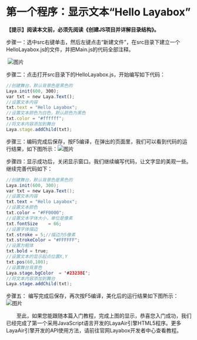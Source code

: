 # 第一个程序：显示文本“Hello Layabox”

 **【提示】阅读本文前，必须先阅读《创建JS项目并详解目录结构》。**



步骤一：选中src右键单击，然后左键点击“新建文件”，在src目录下建立一个HelloLayabox.js的文件，并把Main.js的代码全部注释。

​	![图片](img/1.png)<br/>




步骤二：点击打开src目录下的HelloLayabox.js，开始编写如下代码：

```javascript
//创建舞台，默认背景色是黑色的
Laya.init(600, 300); 
var txt = new Laya.Text(); 
//设置文本内容
txt.text = "Hello Layabox";  
//设置文本颜色为白色，默认颜色为黑色
txt.color = "#ffffff";  
//将文本内容添加到舞台 
Laya.stage.addChild(txt);
```



步骤三：编码完成后保存，按F5编译，在弹出的页面里，我们可以看到代码的运行结果，如下图所示：
​	![图片](img/2.png)<br/>




步骤四：显示成功后，关闭显示窗口。我们继续编写代码，让文字显的美观一些。继续完善代码如下：

```java
//创建舞台，默认背景色是黑色的
Laya.init(600, 300); 
var txt = new Laya.Text(); 
//设置文本内容
txt.text = "Hello Layabox";  
//设置文本颜色
txt.color = "#FF0000";
//设置文本字体大小，单位是像素
txt.fontSize    = 66;  
//设置字体描边
txt.stroke = 5;//描边为5像素
txt.strokeColor = "#FFFFFF";  
//设置为粗体
txt.bold = true;  
//设置文本的显示起点位置X,Y
txt.pos(60,100);  
//设置舞台背景色
Laya.stage.bgColor  = '#23238E';  
//将文本内容添加到舞台 
Laya.stage.addChild(txt);
```



步骤五： 编写完成后保存，再次按F5编译，美化后的运行结果如下图所示：
​	![图片](img/3.png)<br/>


　　至此，如果您能跟随本篇入门教程，完成上图的显示，恭喜您入门成功，我们已经完成了第一个采用JavaScript语言开发的LayaAir引擎HTML5程序。更多LayaAir引擎开发的API使用方法，请前往官网Layabox开发者中心查看教程。